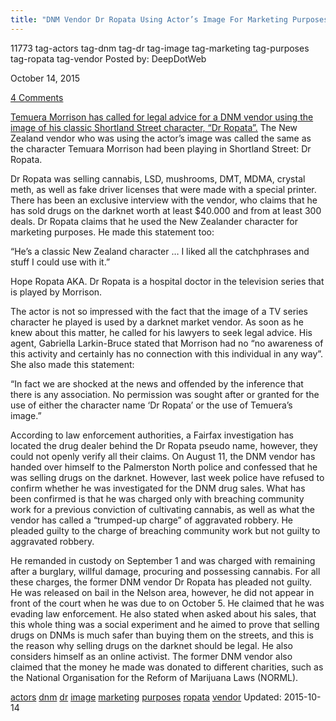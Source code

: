 ```yaml
---
title: "DNM Vendor Dr Ropata Using Actor’s Image For Marketing Purposes"
---
```


11773 tag-actors tag-dnm tag-dr tag-image tag-marketing tag-purposes tag-ropata tag-vendor
Posted by: DeepDotWeb 

<span>October 14, 2015</span>

<span><a href="/2015/10/14/dnm-vendor-dr-ropata-using-actors-image-for-marketing-purposes/#comments">4 Comments</a></span>


<p><a href="http://www.stuff.co.nz/entertainment/celebrities/72820355/Actors-image-used-to-sell-drugs-on-dark-web">Temuera Morrison has called for legal advice for a DNM vendor using the image of his classic Shortland Street character, “Dr Ropata”.</a> The New Zealand vendor who was using the actor’s image was called the same as the character Temuara Morrison had been playing in Shortland Street: Dr Ropata.</p>
<p>Dr Ropata was selling cannabis, LSD, mushrooms, DMT, MDMA, crystal meth, as well as fake driver licenses that were made with a special printer. There has been an exclusive interview with the vendor, who claims that he has sold drugs on the darknet worth at least $40.000 and from at least 300 deals. Dr Ropata claims that he used the New Zealander character for marketing purposes. He made this statement too:</p>
<p>&#8220;He&#8217;s a classic New Zealand character &#8230; I liked all the catchphrases and stuff I could use with it.&#8221;</p>
<p>Hope Ropata AKA. Dr Ropata is a hospital doctor in the television series that is played by Morrison.</p>
<p>The actor is not so impressed with the fact that the image of a TV series character he played is used by a darknet market vendor. As soon as he knew about this matter, he called for his lawyers to seek legal advice. His agent, Gabriella Larkin-Bruce stated that Morrison had no &#8220;no awareness of this activity and certainly has no connection with this individual in any way&#8221;. She also made this statement:</p>
<p>&#8220;In fact we are shocked at the news and offended by the inference that there is any association. No permission was sought after or granted for the use of either the character name &#8216;Dr Ropata&#8217; or the use of Temuera&#8217;s image.&#8221;</p>
<p>According to law enforcement authorities, a Fairfax investigation has located the drug dealer behind the Dr Ropata pseudo name, however, they could not openly verify all their claims. On August 11, the DNM vendor has handed over himself to the Palmerston North police and confessed that he was selling drugs on the darknet. However, last week police have refused to confirm whether he was investigated for the DNM drug sales. What has been confirmed is that he was charged only with breaching community work for a previous conviction of cultivating cannabis, as well as what the vendor has called a &#8220;trumped-up charge” of aggravated robbery. He pleaded guilty to the charge of breaching community work but not guilty to aggravated robbery.</p>
<p>He remanded in custody on September 1 and was charged with remaining after a burglary, willful damage, procuring and possessing cannabis. For all these charges, the former DNM vendor Dr Ropata has pleaded not guilty. He was released on bail in the Nelson area, however, he did not appear in front of the court when he was due to on October 5. He claimed that he was evading law enforcement. He also stated when asked about his sales, that this whole thing was a social experiment and he aimed to prove that selling drugs on DNMs is much safer than buying them on the streets, and this is the reason why selling drugs on the darknet should be legal. He also considers himself as an online activist. The former DNM vendor also claimed that the money he made was donated to different charities, such as the National Organisation for the Reform of Marijuana Laws (NORML).</p>
</div>
<a href="/tag/actors/" rel="tag">actors</a> <a href="/tag/dnm/" rel="tag">dnm</a> <a href="/tag/dr/" rel="tag">dr</a> <a href="/tag/image/" rel="tag">image</a> <a href="/tag/marketing/" rel="tag">marketing</a> <a href="/tag/purposes/" rel="tag">purposes</a> <a href="/tag/ropata/" rel="tag">ropata</a> <a href="/tag/vendor/" rel="tag">vendor</a></span> 
Updated: 2015-10-14
